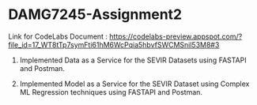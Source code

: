 # DAMG7245-Assignment2

Link for CodeLabs Document : https://codelabs-preview.appspot.com/?file_id=17_WT8tTp7symFti61hM6WcPqia5hbvfSWCMSnil53M8#3 


1. Implemented Data as a Service for the SEVIR Datasets using FASTAPI and Postman.


2. Implemented Model as a Service for the SEVIR Dataset using Complex ML Regression techniques using FASTAPI and Postman.
